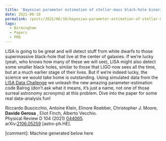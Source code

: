 ```yaml
---
title: 'Bayesian parameter estimation of stellar-mass black-hole binaries with LISA'
date: 2021-06-10
permalink: /posts/2021/06/10/bayesian-parameter-estimation-of-stellar-mass-black-hole-binaries-with-lisa
tags:
  - Birmingham
  - Papers
  - PRD
---
```


LISA is going to be great and will detect stuff from white dwarfs to those supermassive black-hole that live at the center of galaxies. If we’re lucky (yeah, who knows how many of these we will see), LISA might also detect some smaller black holes, similar to those that LIGO now sees all the time, but at a much earlier stage of their lives. But if we’re indeed lucky, the science we would take home is outstanding. Using simulated data from the [LISA Data Challenge](<https://lisa-ldc.lal.in2p3.fr/>) we unleash the new amazing parameter-estimation code Balrog (don’t ask what it means, it’s just a name, not one of those surreal astronomy acronyms) at this problem. Dive into the paper for some real data-analysis fun!

Riccardo Buscicchio, Antoine Klein, Elinore Roebber, Christopher J. Moore, **Davide Gerosa** , Eliot Finch, Alberto Vecchio.  
Physical Review D 104 (2021) [044065](<https://journals.aps.org/prd/abstract/10.1103/PhysRevD.104.044065>).  
arXiv:[2106.05259](<https://arxiv.org/abs/2106.05259>) [astro-ph.HE].

[comment]: Machine generated below here
